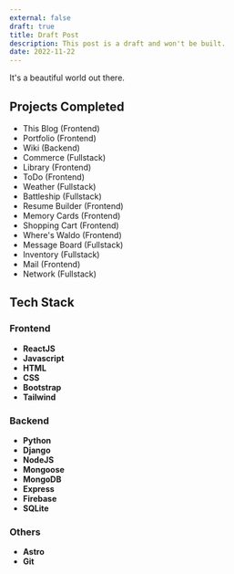 ```yaml
---
external: false
draft: true
title: Draft Post
description: This post is a draft and won't be built.
date: 2022-11-22
---
```


It's a beautiful world out there.

## Projects Completed
- This Blog (Frontend)
- Portfolio (Frontend)
- Wiki (Backend)
- Commerce (Fullstack)
- Library (Frontend)
- ToDo (Frontend)
- Weather (Fullstack)
- Battleship (Fullstack)
- Resume Builder (Frontend)
- Memory Cards (Frontend)
- Shopping Cart (Frontend)
- Where's Waldo (Frontend)
- Message Board (Fullstack)
- Inventory (Fullstack)
- Mail (Frontend)
- Network (Fullstack)


## Tech Stack
### Frontend 
- **ReactJS**
- **Javascript**
- **HTML**
- **CSS**
- **Bootstrap**
- **Tailwind**

### Backend 
- **Python**
- **Django** 
- **NodeJS**
- **Mongoose**
- **MongoDB** 
- **Express**
- **Firebase**
- **SQLite**

### Others
- **Astro**
- **Git**

